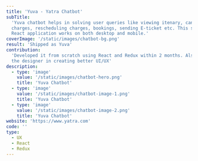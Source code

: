```yaml
---
title: 'Yuva - Yatra Chatbot'
subTitle:
  'Yuva chatbot helps in solving user queries like viewing itenary, cancellation
  charges, rescheduling charges, bookings, sending E-ticket etc. This single
  React application works on both desktop and mobile.'
coverImage: '/static/images/chatbot-bg.png'
result: 'Shipped as Yuva'
contribution:
  'Developed it from scratch using React and Redux within 2 months. Also, helped
  the designer in creating better UI/UX'
description:
  - type: 'image'
    value: '/static/images/chatbot-hero.png'
    title: 'Yuva Chatbot'
  - type: 'image'
    value: '/static/images/chatbot-image-1.png'
    title: 'Yuva Chatbot'
  - type: 'image'
    value: '/static/images/chatbot-image-2.png'
    title: 'Yuva Chatbot'
website: 'https://www.yatra.com'
code: ''
type:
  - UX
  - React
  - Redux
---
```

